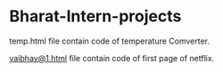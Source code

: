 # Bharat-Intern-projects

temp.html file contain code of temperature Comverter.

vaibhav@1.html file contain code of first page of netflix.
